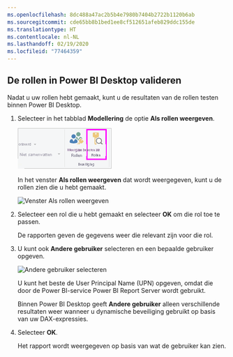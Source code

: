 ```yaml
---
ms.openlocfilehash: 8dc488a47ac2b5b4e7980b7404b2722b1120b6ab
ms.sourcegitcommit: cde65bb8b1bed1ee8cf512651afeb829ddc155de
ms.translationtype: HT
ms.contentlocale: nl-NL
ms.lasthandoff: 02/19/2020
ms.locfileid: "77464359"
---
```

## <a name="validate-the-roles-within-power-bi-desktop"></a>De rollen in Power BI Desktop valideren
Nadat u uw rollen hebt gemaakt, kunt u de resultaten van de rollen testen binnen Power BI Desktop.

1. Selecteer in het tabblad **Modellering** de optie **Als rollen weergeven**. 

    ![Als rollen weergeven selecteren](./media/rls-desktop-view-as-roles/powerbi-desktop-rls-view-as-roles.png)

    In het venster **Als rollen weergeven** dat wordt weergegeven, kunt u de rollen zien die u hebt gemaakt.

    ![Venster Als rollen weergeven](./media/rls-desktop-view-as-roles/powerbi-desktop-rls-view-as-roles-dialog.png)

3. Selecteer een rol die u hebt gemaakt en selecteer **OK** om die rol toe te passen. 

   De rapporten geven de gegevens weer die relevant zijn voor die rol.

4. U kunt ook **Andere gebruiker** selecteren en een bepaalde gebruiker opgeven. 

    ![Andere gebruiker selecteren](./media/rls-desktop-view-as-roles/powerbi-desktop-rls-other-user.png)

   U kunt het beste de User Principal Name (UPN) opgeven, omdat die door de Power BI-service Power BI Report Server wordt gebruikt.

   Binnen Power BI Desktop geeft **Andere gebruiker** alleen verschillende resultaten weer wanneer u dynamische beveiliging gebruikt op basis van uw DAX-expressies. 

5. Selecteer **OK**. 

   Het rapport wordt weergegeven op basis van wat de gebruiker kan zien.



